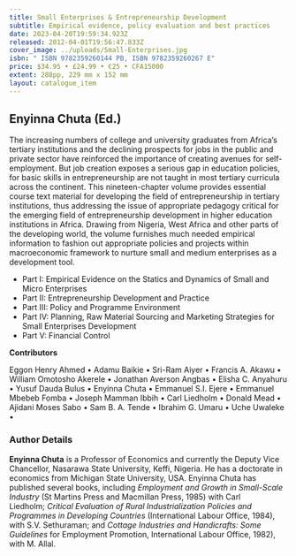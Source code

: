 ```yaml
---
title: Small Enterprises & Entrepreneurship Development
subtitle: Empirical evidence, policy evaluation and best practices
date: 2023-04-20T19:59:34.923Z
released: 2012-04-01T19:56:47.833Z
cover_image: ../uploads/Small-Enterprises.jpg
isbn: " ISBN 9782359260144 PB, ISBN 9782359260267 E"
price: $34.95 • £24.99 • €25 • CFA15000
extent: 288pp, 229 mm x 152 mm
layout: catalogue_item
---
```

## Enyinna Chuta (Ed.)

The increasing numbers of college and university graduates from Africa’s tertiary institutions and the declining prospects for jobs in the public and private sector have reinforced the importance of creating avenues for self-employment. But job creation exposes a serious gap in education policies, for basic skills in entrepreneurship are not taught in most tertiary curricula across the continent. This nineteen-chapter volume provides essential course text material for developing the field of entrepreneurship in tertiary institutions, thus addressing the issue of appropriate pedagogy critical for the emerging field of entrepreneurship development in higher education institutions in Africa. Drawing from Nigeria, West Africa and other parts of the developing world, the volume furnishes much needed empirical information to fashion out appropriate policies and projects within macroeconomic framework to nurture small and medium enterprises as a development tool.

* Part I: Empirical Evidence on the Statics and Dynamics of Small and Micro Enterprises
* Part II: Entrepreneurship Development and Practice
* Part III: Policy and Programme Environment
* Part IV: Planning, Raw Material Sourcing and Marketing Strategies for Small Enterprises Development
* Part V: Financial Control

**Contributors**

Eggon Henry Ahmed • Adamu Baikie • Sri-Ram Aiyer • Francis A. Akawu • William Omotosho Akerele • Jonathan Averson Angbas • Elisha C. Anyahuru • Yusuf Dauda Bulus • Enyinna Chuta • Emmanuel S.I. Ejere • Emmanuel Mbebeb Fomba • Joseph Mamman Ibbih • Carl Liedholm • Donald Mead • Ajidani Moses Sabo • Sam B. A. Tende • Ibrahim G. Umaru • Uche Uwaleke •

### Author Details

**Enyinna Chuta** is a Professor of Economics and currently the Deputy Vice Chancellor, Nasarawa State University, Keffi, Nigeria. He has a doctorate in economics from Michigan State University, USA. Enyinna Chuta has published several books, including *Employment and Growth in Small-Scale Industry* (St Martins Press and Macmillan Press, 1985) with Carl Liedholm; *Critical Evaluation of Rural Industrialization Policies and Programmes in Developing Countries* (International Labour Office, 1984), with S.V. Sethuraman; and *Cottage Industries and Handicrafts: Some Guidelines* for Employment Promotion, International Labour Office, 1982), with M. Allal.